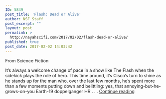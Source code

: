 ```yaml
---
ID: 5849
post_title: 'Flash: Dead or Alive'
author: NSF Staff
post_excerpt: ""
layout: post
permalink: >
  http://nayahscifi.com/2017/02/02/flash-dead-or-alive/
published: true
post_date: 2017-02-02 14:03:42
---
```

From Science Fiction

It’s always a welcome change of pace in a show like The Flash when the sidekick plays the role of hero. This time around, it’s Cisco’s turn to shine as he stands up for the man who, over the last few months, he’s spent more than a few moments putting down and belittling: yes, that annoying-but-he-grows-on-you Earth-19 doppelganger HR . . . <a href="http://sciencefiction.com/2017/02/01/tv-review-the-flash-dead-or-alive/">Continue reading</a>